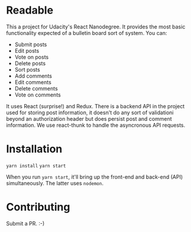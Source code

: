 # Readable

This a project for Udacity's React Nanodegree. It provides the most basic functionality expected of a bulletin board sort of system. You can:

- Submit posts
- Edit posts
- Vote on posts
- Delete posts
- Sort posts
- Add comments
- Edit comments
- Delete comments
- Vote on comments

It uses React (surprise!) and Redux. There is a backend API in the project used for storing post information, it doesn't do any sort of validationi beyond an authorization header but does persist post and comment information. We use react-thunk to handle the asyncronous API requests.

# Installation

`yarn install`
`yarn start`

When you run `yarn start`, it'll bring up the front-end and back-end (API) simultaneously. The latter uses `nodemon`.

# Contributing

Submit a PR. :-)

